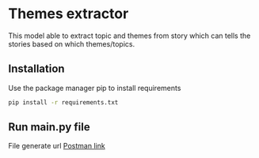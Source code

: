 # Themes extractor

This model able to extract topic and themes from story which can tells the stories based on 
which themes/topics.

## Installation

Use the package manager pip to install requirements

```bash
pip install -r requirements.txt
```

## Run main.py file
File generate url [Postman link](http://127.0.0.1:5000/Topic_theme_prd)